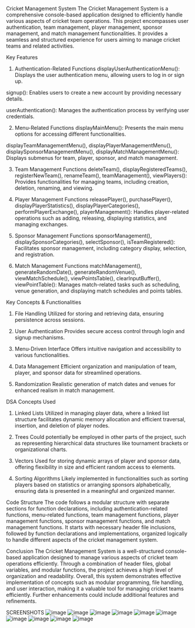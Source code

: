 Cricket Management System
The Cricket Management System is a comprehensive console-based application designed to efficiently handle various aspects of cricket team operations. This project encompasses user authentication, team management, player management, sponsor management, and match management functionalities. It provides a seamless and structured experience for users aiming to manage cricket teams and related activities.

Key Features
1. Authentication-Related Functions
displayUserAuthenticationMenu(): Displays the user authentication menu, allowing users to log in or sign up.

signup(): Enables users to create a new account by providing necessary details.

userAuthentication(): Manages the authentication process by verifying user credentials.

2. Menu-Related Functions
displayMainMenu(): Presents the main menu options for accessing different functionalities.

displayTeamManagementMenu(), displayPlayerManagementMenu(), displaySponsorManagementMenu(), displayMatchManagementMenu(): Displays submenus for team, player, sponsor, and match management.

3. Team Management Functions
deleteTeam(), displayRegisteredTeams(), registerNewTeam(), renameTeam(), teamManagement(), viewPlayers(): Provides functionalities for managing teams, including creation, deletion, renaming, and viewing.

4. Player Management Functions
releasePlayer(), purchasePlayer(), displayPlayerStatistics(), displayPlayerCategories(), performPlayerExchange(), playerManagement(): Handles player-related operations such as adding, releasing, displaying statistics, and managing exchanges.

5. Sponsor Management Functions
sponsorManagement(), displaySponsorCategories(), selectSponsor(), isTeamRegistered(): Facilitates sponsor management, including category display, selection, and registration.

6. Match Management Functions
matchManagement(), generateRandomDate(), generateRandomVenue(), viewMatchSchedule(), viewPointsTable(), clearInputBuffer(), viewPointTable(): Manages match-related tasks such as scheduling, venue generation, and displaying match schedules and points tables.

Key Concepts & Functionalities
1. File Handling
Utilized for storing and retrieving data, ensuring persistence across sessions.

2. User Authentication
Provides secure access control through login and signup mechanisms.

3. Menu-Driven Interface
Offers intuitive navigation and accessibility to various functionalities.

4. Data Management
Efficient organization and manipulation of team, player, and sponsor data for streamlined operations.

5. Randomization
Realistic generation of match dates and venues for enhanced realism in match management.

DSA Concepts Used
1. Linked Lists
Utilized in managing player data, where a linked list structure facilitates dynamic memory allocation and efficient traversal, insertion, and deletion of player nodes.

2. Trees
Could potentially be employed in other parts of the project, such as representing hierarchical data structures like tournament brackets or organizational charts.

3. Vectors
Used for storing dynamic arrays of player and sponsor data, offering flexibility in size and efficient random access to elements.

4. Sorting Algorithms
Likely implemented in functionalities such as sorting players based on statistics or arranging sponsors alphabetically, ensuring data is presented in a meaningful and organized manner.

Code Structure
The code follows a modular structure with separate sections for function declarations, including authentication-related functions, menu-related functions, team management functions, player management functions, sponsor management functions, and match management functions. It starts with necessary header file inclusions, followed by function declarations and implementations, organized logically to handle different aspects of the cricket management system.

Conclusion
The Cricket Management System is a well-structured console-based application designed to manage various aspects of cricket team operations efficiently. Through a combination of header files, global variables, and modular functions, the project achieves a high level of organization and readability. Overall, this system demonstrates effective implementation of concepts such as modular programming, file handling, and user interaction, making it a valuable tool for managing cricket teams efficiently. Further enhancements could include additional features and refinements.


SCREENSHOTS
![image](https://github.com/user-attachments/assets/9a7828e2-35db-44c9-8591-2e6871109f65)
![image](https://github.com/user-attachments/assets/25526a08-13c1-441f-88dd-ccb29c044325)
![image](https://github.com/user-attachments/assets/54d38cb4-827b-456f-9e43-cbbda5d6395c)
![image](https://github.com/user-attachments/assets/89f93e05-b656-4568-b7bb-d06694981b31)
![image](https://github.com/user-attachments/assets/c7ec03c4-c930-4658-b2f1-1f8326aed420)
![image](https://github.com/user-attachments/assets/1fc9b4d9-c11e-4054-82bd-185d8b9f9f23)
![image](https://github.com/user-attachments/assets/030ba167-17c2-4187-8441-6ac8cee9ab19)
![image](https://github.com/user-attachments/assets/2460779a-5ba7-4c7e-9525-747a93dc18b3)
![image](https://github.com/user-attachments/assets/654a6e4b-05b0-411a-98c0-64e8e82b249a)
![image](https://github.com/user-attachments/assets/e41fd443-f213-4698-8457-930c976a6d62)














